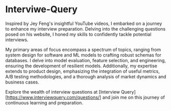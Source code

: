# Interviwe-Query

Inspired by Jey Feng's insightful YouTube videos, I embarked on a journey to enhance my interview preparation. Delving into the challenging questions posed on his website, I honed my skills to confidently tackle potential interviews.

My primary areas of focus encompass a spectrum of topics, ranging from system design for software and ML models to crafting robust schemas for databases. I delve into model evaluation, feature selection, and engineering, ensuring the development of resilient models. Additionally, my expertise extends to product design, emphasizing the integration of useful metrics, A/B testing methodologies, and a thorough analysis of market dynamics and business cases.

Explore the wealth of interview questions at [Interview Query][https://www.interviewquery.com/questions/] and join me on this journey of continuous learning and preparation. 
